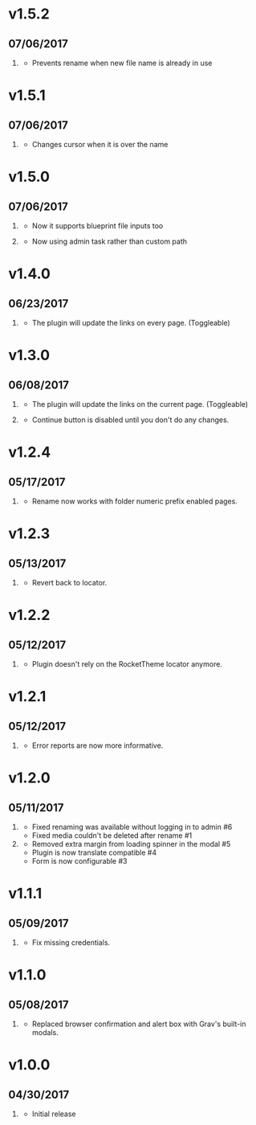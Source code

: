 # v1.5.2
##  07/06/2017

1. [](#improved)
    * Prevents rename when new file name is already in use

# v1.5.1
##  07/06/2017

1. [](#improved)
    * Changes cursor when it is over the name

# v1.5.0
##  07/06/2017

1. [](#feature)
    * Now it supports blueprint file inputs too

2. [](#improved)
    * Now using admin task rather than custom path

# v1.4.0
##  06/23/2017

1. [](#feature)
    * The plugin will update the links on every page. (Toggleable)

# v1.3.0
##  06/08/2017

1. [](#feature)
    * The plugin will update the links on the current page. (Toggleable)

2. [](#improved)
    * Continue button is disabled until you don't do any changes.

# v1.2.4
##  05/17/2017

1. [](#bugfix)
    * Rename now works with folder numeric prefix enabled pages.

# v1.2.3
##  05/13/2017

1. [](#bugfix)
    * Revert back to locator.

# v1.2.2
##  05/12/2017

1. [](#improved)
    * Plugin doesn't rely on the RocketTheme locator anymore.

# v1.2.1
##  05/12/2017

1. [](#improved)
    * Error reports are now more informative.

# v1.2.0
##  05/11/2017

1. [](#bugfix)
    * Fixed renaming was available without logging in to admin #6
    * Fixed media couldn't be deleted after rename #1
2. [](#improved)
    * Removed extra margin from loading spinner in the modal #5
    * Plugin is now translate compatible #4
    * Form is now configurable #3

# v1.1.1
##  05/09/2017

1. [](#bugfix)
    * Fix missing credentials.

# v1.1.0
##  05/08/2017

1. [](#improved)
    * Replaced browser confirmation and alert box with Grav's built-in modals.

# v1.0.0
##  04/30/2017

1. [](#new)
    * Initial release
